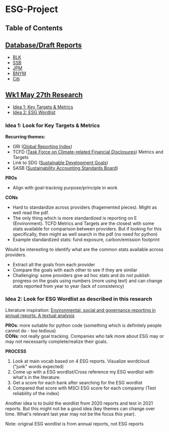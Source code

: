 # ESG-Project

## Table of Contents

## [Database/Draft Reports](https://github.com/AngelaCheng99/ESG-Project/blob/main/Database.md)
- [BLK](https://github.com/AngelaCheng99/ESG-Project/blob/main/Database.md#blackrock)
- [SSB](https://github.com/AngelaCheng99/ESG-Project/blob/main/Database.md#state-street)
- [JPM](https://github.com/AngelaCheng99/ESG-Project/blob/main/Database.md#jp-morgan)
- [BNYM](https://github.com/AngelaCheng99/ESG-Project/blob/main/Database.md#bny-mellon)
- [Citi](https://github.com/AngelaCheng99/ESG-Project/blob/main/Database.md#citi)

## [Wk1 May 27th Research](https://github.com/AngelaCheng99/ESG-Project/edit/main/README.md#research)
- [Idea 1: Key Targets & Metrics](https://github.com/AngelaCheng99/ESG-Project/edit/main/README.md#idea-1-look-for-key-targets--metrics)
- [Idea 2: ESG Wordlist](https://github.com/AngelaCheng99/ESG-Project/edit/main/README.md#idea-2-look-for-esg-wordlist-as-described-in-this-research)



### Idea 1: Look for Key Targets & Metrics

**Recurring themes:** 
- GRI ([Global Reporting Index](https://www.globalreporting.org/how-to-use-the-gri-standards/gri-standards-english-language/))
- TCFD ([Task Force on Climate-related Financial Disclosures](https://www.fsb-tcfd.org/)) Metrics and Targets
- Link to SDG ([Sustainable Development Goals](https://sdgs.un.org/))
- SASB ([Sustainability Accounting Standards Board](https://www.sasb.org/))

**PROs**
- Align with goal-tracknig purpose/principle in work

**CONs**
- Hard to standardize across providers (fragemented pieces). Might as well read the pdf.
- The only thing which is more standardized is reporting on E (Environment). TCFD Metrics and Targets are the closest with some stats available for comparison between providers. But if looking for this specifically, then might as well search in the pdf (no need for python) 
- Example standardized stats: fund exposure, carbon/emission footprint

Would be interesting to identify what are the common stats available across providers.
- Extract all the goals from each provider
- Compare the goals with each other to see if they are similar
- Challenging: some providers give ad hoc stats and do not publish progress on the goals using numbers (more using text) and can change stats reported from year to year (lack of consistency)

### Idea 2: Look for ESG Wordlist as described in this research

Literature inspiration: [Environmental, social and governance reporting in annual reports: A textual analysis](https://onlinelibrary.wiley.com/doi/full/10.1111/fmii.12132)

**PROs**: more suitable for python code (something which is definitely people cannot do - too tedious)\
**CONs**: not really goal tracking. Companies who talk more about ESG may or may not necessarily complete/realize their goals.

**PROCESS**
1. Look at main vocab based on 4 ESG reports. Visualize wordcloud ("junk" words expected) 
2. Come up with a ESG wordlist/Cross reference my ESG wordlist with what's in the literature. 
3. Get a score for each bank after searching for the ESG wordlist 
4. Compared that score with MSCI ESG score for each companny (Test reliability of the index)

Another idea is to build the wordlist from 2020 reports and test in 2021 reports. But this might not be a good idea (key themes can change over time. What's relevant last year may not be the focus this year). 

Note: original ESG wordlist is from annual reports, not ESG reports 



